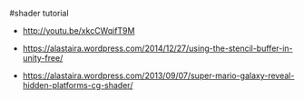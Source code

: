 #shader tutorial 

* http://youtu.be/xkcCWqifT9M

* https://alastaira.wordpress.com/2014/12/27/using-the-stencil-buffer-in-unity-free/

* https://alastaira.wordpress.com/2013/09/07/super-mario-galaxy-reveal-hidden-platforms-cg-shader/
